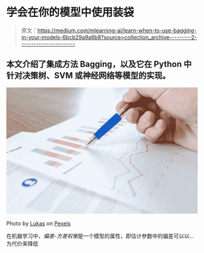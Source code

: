# 学会在你的模型中使用装袋

> 原文：<https://medium.com/mlearning-ai/learn-when-to-use-bagging-in-your-models-6bcb29a9a6b8?source=collection_archive---------2----------------------->

## 本文介绍了集成方法 Bagging，以及它在 Python 中针对决策树、SVM 或神经网络等模型的实现。

![](img/bdc43a2dd1a5f55de54f95ac88539638.png)

Photo by [Lukas](https://www.pexels.com/@goumbik) on [Pexels](https://www.pexels.com/photo/chart-close-up-data-desk-590022/)

在机器学习中，*偏差-方差权衡*是一个模型的属性，即估计参数中的偏差可以以…为代价来降低